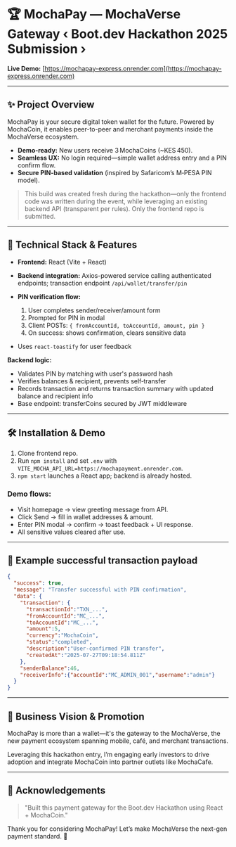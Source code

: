 # 🏆 MochaPay — MochaVerse Gateway ‹ Boot.dev Hackathon 2025 Submission ›

**Live Demo:** [https://mochapay-express.onrender.com](https://mochapay-express.onrender.com)

---

## ✨ Project Overview

MochaPay is your secure digital token wallet for the future. Powered by MochaCoin, it enables peer-to-peer and merchant payments inside the MochaVerse ecosystem.

* **Demo‑ready:** New users receive 3 MochaCoins (\~KES 450).
* **Seamless UX:** No login required—simple wallet address entry and a PIN confirm flow.
* **Secure PIN-based validation** (inspired by Safaricom’s M‑PESA PIN model).

> This build was created fresh during the hackathon—only the frontend code was written during the event, while leveraging an existing backend API (transparent per rules). Only the frontend repo is submitted.

---

## 🧠 Technical Stack & Features

* **Frontend:** React (Vite + React)
* **Backend integration:** Axios-powered service calling authenticated endpoints; transaction endpoint `/api/wallet/transfer/pin`
* **PIN verification flow:**

  1. User completes sender/receiver/amount form
  2. Prompted for PIN in modal
  3. Client POSTs: `{ fromAccountId, toAccountId, amount, pin }`
  4. On success: shows confirmation, clears sensitive data
* Uses `react-toastify` for user feedback

**Backend logic:**

* Validates PIN by matching with user's password hash
* Verifies balances & recipient, prevents self‑transfer
* Records transaction and returns transaction summary with updated balance and recipient info
* Base endpoint: transferCoins secured by JWT middleware

---

## 🛠 Installation & Demo

1. Clone frontend repo.
2. Run `npm install` and set `.env` with `VITE_MOCHA_API_URL=https://mochapayment.onrender.com`.
3. `npm start` launches a React app; backend is already hosted.

### Demo flows:

* Visit homepage → view greeting message from API.
* Click Send → fill in wallet addresses & amount.
* Enter PIN modal → confirm → toast feedback + UI response.
* All sensitive values cleared after use.

---

## 📆 Example successful transaction payload

```json
{
  "success": true,
  "message": "Transfer successful with PIN confirmation",
  "data": {
    "transaction": {
      "transactionId":"TXN_...",
      "fromAccountId":"MC_...",
      "toAccountId":"MC_...",
      "amount":5,
      "currency":"MochaCoin",
      "status":"completed",
      "description":"User-confirmed PIN transfer",
      "createdAt":"2025-07-27T09:18:54.811Z"
    },
    "senderBalance":46,
    "receiverInfo":{"accountId":"MC_ADMIN_001","username":"admin"}
  }
}
```

---

## 📣 Business Vision & Promotion

MochaPay is more than a wallet—it's the gateway to the MochaVerse, the new payment ecosystem spanning mobile, café, and merchant transactions.

Leveraging this hackathon entry, I’m engaging early investors to drive adoption and integrate MochaCoin into partner outlets like MochaCafe.

---

## 🤝 Acknowledgements

> "Built this payment gateway for the Boot.dev Hackathon using React + MochaCoin."

Thank you for considering MochaPay!
Let’s make MochaVerse the next-gen payment standard. 🚀
